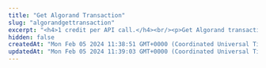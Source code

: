 ```yaml
---
title: "Get Algorand Transaction"
slug: "algorandgettransaction"
excerpt: "<h4>1 credit per API call.</h4><br/><p>Get Algorand transaction by transaction id.</p>"
hidden: false
createdAt: "Mon Feb 05 2024 11:38:51 GMT+0000 (Coordinated Universal Time)"
updatedAt: "Mon Feb 05 2024 11:39:03 GMT+0000 (Coordinated Universal Time)"
---
```

